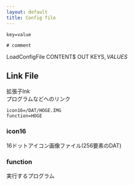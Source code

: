 ```yaml
---
layout: default
title: Config file
---
```

```
key=value

# comment
```
LoadConfigFile CONTENT$ OUT KEYS$,VALUES$

## Link File
拡張子lnk  
プログラムなどへのリンク

```
icon16=/DAT/HOGE.IMG
function=HOGE
```

### icon16
16ドットアイコン画像ファイル(256要素のDAT)

### function
実行するプログラム
